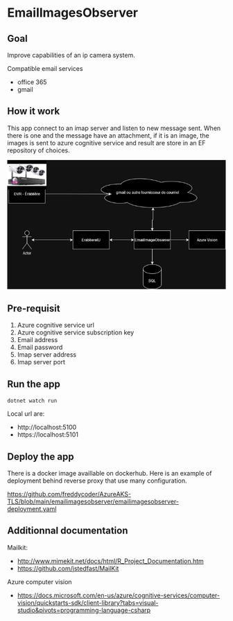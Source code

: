 # EmailImagesObserver

## Goal

Improve capabilities of an ip camera system.

Compatible email services

- office 365
- gmail

## How it work

This app connect to an imap server and listen to new message sent. When there is one and the message have an attachment, if it is an image, the images is sent to azure cognitive service and result are store in an EF repository of choices.

![Diagram](Docs/EmailImageObserver.drawio.png)

## Pre-requisit

1. Azure cognitive service url
2. Azure cognitive service subscription key
3. Email address
4. Email password
5. Imap server address
6. Imap server port

## Run the app

```
dotnet watch run
```

Local url are:
 - http://localhost:5100
 - https://localhost:5101

## Deploy the app

There is a docker image availlable on dockerhub. Here is an example of deployment behind reverse proxy that use many configuration.

https://github.com/freddycoder/AzureAKS-TLS/blob/main/emailimagesobserver/emailimagesobserver-deployment.yaml

## Additionnal documentation

Mailkit: 
 - http://www.mimekit.net/docs/html/R_Project_Documentation.htm
 - https://github.com/jstedfast/MailKit

Azure computer vision
 - https://docs.microsoft.com/en-us/azure/cognitive-services/computer-vision/quickstarts-sdk/client-library?tabs=visual-studio&pivots=programming-language-csharp
